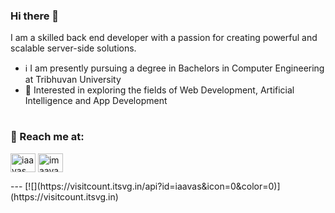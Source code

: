<h3>Hi there 👋</h1>
<p> I am a skilled back end developer with a passion for creating powerful and scalable server-side solutions.</p>

- ℹ   I am presently pursuing a degree in Bachelors in Computer Engineering at Tribhuvan University
- 🚀 Interested in exploring the fields of Web Development, Artificial Intelligence and App Development


# <h3>📍 Reach me at:</h3>
<a href="https://twitter.com/iaavas" target="blank"><img align="center" src="https://raw.githubusercontent.com/rahuldkjain/github-profile-readme-generator/master/src/images/icons/Social/twitter.svg" alt="iaavas" height="30" width="40" /></a>
<a href="https://instagram.com/imaavash" target="blank"><img align="center" src="https://raw.githubusercontent.com/rahuldkjain/github-profile-readme-generator/master/src/images/icons/Social/instagram.svg" alt="imaavash" height="30" width="40" /></a>
</p>
---
[![](https://visitcount.itsvg.in/api?id=iaavas&icon=0&color=0)](https://visitcount.itsvg.in)


